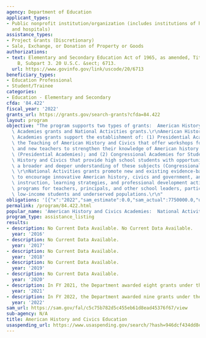 ```yaml
---
agency: Department of Education
applicant_types:
- Public nonprofit institution/organization (includes institutions of higher education
  and hospitals)
assistance_types:
- Project Grants (Discretionary)
- Sale, Exchange, or Donation of Property or Goods
authorizations:
- text: Elementary and Secondary Education Act of 1965, as amended, Title II, Part
    B, Subpart 3. 20 U.S.C. &sect; 6713.
  url: https://www.govinfo.gov/link/uscode/20/6713
beneficiary_types:
- Education Professional
- Student/Trainee
categories:
- Education - Elementary and Secondary
cfda: '84.422'
fiscal_year: '2022'
grants_url: https://grants.gov/search-grants?cfda=84.422
layout: program
objective: "The program supports two types of grants:  American History and Civics\
  \ Academies grants and National Activities grants.\r\nAmerican History and Civics\
  \ Academies grants support the establishment of: (1) Presidential Academies for\
  \ the Teaching of American History and Civics that offer workshops for both veteran\
  \ and new teachers to strengthen their knowledge of American history and civics\
  \ (Presidential Academies); and (2) Congressional Academies for Students of American\
  \ History and Civics that provide high school students with opportunities to develop\
  \ a broader and deeper understanding of these subjects (Congressional Academies).\
  \ \r\nNational Activities grants promote new and existing evidence-based strategies\
  \ to encourage innovative American history, civics and government, and geography\
  \ instruction, learning strategies, and professional development activities and\
  \ programs for teachers, principals, and other school leaders, particularly for\
  \ low-income students and underserved populations.\r\n"
obligations: '[{"x":"2022","sam_estimate":0.0,"sam_actual":7750000.0,"usa_spending_actual":4507478.1},{"x":"2023","sam_estimate":23000000.0,"sam_actual":0.0,"usa_spending_actual":16827580.0},{"x":"2024","sam_estimate":73000000.0,"sam_actual":0.0,"usa_spending_actual":-729836.1}]'
permalink: /program/84.422.html
popular_name: 'American History and Civics Academies:  National Activities Grants'
program_type: assistance_listing
results:
- description: No Current Data Available. No Current Data Available.
  year: '2016'
- description: No Current Data Available.
  year: '2017'
- description: No Current Data Available.
  year: '2018'
- description: No Current Data Available.
  year: '2019'
- description: No Current Data Available.
  year: '2020'
- description: In FY 2021, the Department awarded eight grants under the program.
  year: '2021'
- description: In FY 2022, the Department awarded nine grants under the program.
  year: '2022'
sam_url: https://sam.gov/fal/c5c75b782d5c455eb61d8ead45376f67/view
sub-agency: N/A
title: American History and Civics Education
usaspending_url: https://www.usaspending.gov/search/?hash=946dcf434dd8e3fb887986d5ab3100e1
---
```

